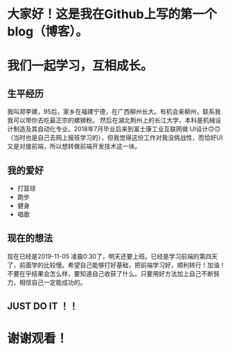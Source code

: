 # 大家好！这是我在Github上写的第一个blog（博客）。
# 我们一起学习，互相成长。

## 生平经历
我叫郑李建，95后，家乡在福建宁德，在广西柳州长大。有机会来柳州，联系我我可以带你去吃最正宗的螺狮粉。
然后在湖北荆州上的长江大学，本科是机械设计制造及其自动化专业。2018年7月毕业后来到富士康工业互联网做
UI设计🙃🙃（当时也是自己去网上报班学习的），但我觉得这份工作对我没挑战性，而恰好UI又是对接前端，所以想转做前端开发技术这一块。

## 我的爱好
* 打篮球
* 跑步
* 健身
* 唱歌

## 现在的想法
现在已经是2019-11-05 凌晨0:30了，明天还要上班。已经是学习前端的第四天了，前面学的比较慢。希望自己能够打好基础，把前端学习好，顺利转行！加油！
不要在乎结果会怎么样，要知道自己收获了什么。只要用好方法加上自己不断努力，相信自己一定能成功的。


## JUST DO IT ！！

# 谢谢观看！
